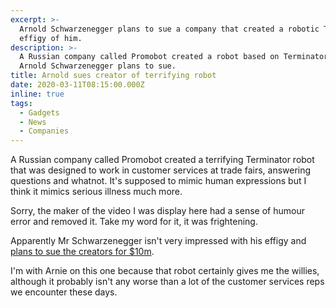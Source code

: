 ```yaml
---
excerpt: >-
  Arnold Schwarzenegger plans to sue a company that created a robotic Terminator
  effigy of him.
description: >-
  A Russian company called Promobot created a robot based on Terminator and
  Arnold Schwarzenegger plans to sue.
title: Arnold sues creator of terrifying robot
date: 2020-03-11T08:15:00.000Z
inline: true
tags:
  - Gadgets
  - News
  - Companies
---
```

A Russian company called Promobot created a terrifying Terminator robot that was designed to work in customer services at trade fairs, answering questions and whatnot. It's supposed to mimic human expressions but I think it mimics serious illness much more.

Sorry, the maker of the video I was display here had a sense of humour error and removed it. Take my word for it, it was frightening.

Apparently Mr Schwarzenegger isn't very impressed with his effigy and [plans to sue the creators for $10m](https://www.radiotimes.com/news/film/2020-03-09/arnold-schwarzenegger-robot-sues-company/). 

I'm with Arnie on this one because that robot certainly gives me the willies, although it probably isn't any worse than a lot of the customer services reps we encounter these days.

